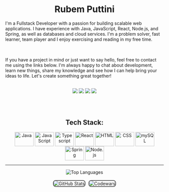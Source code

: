 <h1 align="center">Rubem Puttini</h1>
I'm a Fullstack Developer with a passion for building scalable web applications. I have experience with Java, JavaScript, React, Node.js, and Spring, as well as databases and cloud services. I'm a problem solver, fast learner, team player and I enjoy exercising and reading in my free time.

<br><br>
If you have a project in mind or just want to say hello, feel free to contact me using the links below. I'm always happy to chat about development, learn new things, share my knowledge and see how I can help bring your ideas to life. Let's create something great together!

<br>

<div align="center"> 
  <a href = "mailto:rubem.staciariniputtini@gmail.com"><img src="https://img.shields.io/badge/Gmail-D14836?style=for-the-badge&logo=gmail&logoColor=white" target="_blank"></a>
  <a href="https://www.linkedin.com/in/rubemputtini" target="_blank"><img src="https://img.shields.io/badge/-LinkedIn-%230077B5?style=for-the-badge&logo=linkedin&logoColor=white" target="_blank"></a>
  <a href="https://www.codewars.com/users/rubemputtini" target="_blank"><img src="https://img.shields.io/badge/Codewars-B1361E?style=for-the-badge&logo=Codewars&logoColor=white" target="_blank"></a>
  <a href="https://www.hackerrank.com/rubem_staciarin1" target="_blank"><img src="https://img.shields.io/badge/-Hackerrank-2EC866?style=for-the-badge&logo=HackerRank&logoColor=white" target="_blank"></a> 
</div>

<br><br>

<h2 align="center">Tech Stack:</h2>
<div align="center" style="display: inline_block">
  <img align="center" alt="Java" height="45" width="60" src="https://cdn.jsdelivr.net/gh/devicons/devicon/icons/java/java-original.svg">
  <img align="center" alt="JavaScript" height="45" width="60" src="https://cdn.jsdelivr.net/gh/devicons/devicon/icons/javascript/javascript-original.svg">
  <img align="center" alt="Typescript" height="45" width="60" src="https://cdn.jsdelivr.net/gh/devicons/devicon/icons/typescript/typescript-original.svg">
  <img align="center" alt="React" height="45" width="60" src="https://cdn.jsdelivr.net/gh/devicons/devicon/icons/react/react-original.svg">
  <img align="center" alt="HTML" height="45" width="60" src="https://cdn.jsdelivr.net/gh/devicons/devicon/icons/html5/html5-original.svg">
  <img align="center" alt="CSS" height="45" width="60" src="https://cdn.jsdelivr.net/gh/devicons/devicon/icons/css3/css3-original.svg">
  <img align="center" alt="mySQL" height="45" width="60" src="https://cdn.jsdelivr.net/gh/devicons/devicon/icons/mysql/mysql-original.svg">
  <img align="center" alt="Spring" height="45" width="60" src="https://cdn.jsdelivr.net/gh/devicons/devicon/icons/spring/spring-original.svg">
  <img align="center" alt="Node.js" height="45" width="60" src="https://cdn.jsdelivr.net/gh/devicons/devicon/icons/nodejs/nodejs-original.svg">
</div>

<hr>

<div align="center">
  <img src="https://github-readme-stats.vercel.app/api/top-langs/?username=rubemputtini&layout=compact" alt="Top Languages"><br><br>
  <div style="display: flex; justify-content: center; align-items: center;">
  <img src="https://github-readme-stats.vercel.app/api?username=rubemputtini&show_icons=true&theme=gruvbox" alt="GitHub Stats" style="border: 2px solid #4e4e4e; border-radius: 8px; margin-right: 10px;">
  <img src="https://github.r2v.ch/codewars?user=rubemputtini&stroke=%23BB432C" alt="Codewars" style="border: 2px solid #4e4e4e; border-radius: 8px;">
</div>
</div>
